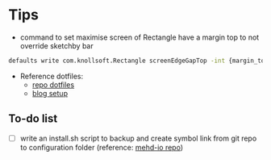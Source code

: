 # Tips

- command to set maximise screen of Rectangle have a margin top to not override sketchby bar

```bash
defaults write com.knollsoft.Rectangle screenEdgeGapTop -int {margin_top:int}
```

- Reference dotfiles:
  - [repo dotfiles](https://github.com/FelixKratz/dotfiles/tree/master)
  - [blog setup](https://www.josean.com/posts/sketchybar-setup)

## To-do list

- [ ] write an install.sh script to backup and create symbol link from git repo to configuration folder (reference: [mehd-io repo](https://github.com/mehd-io/dotfiles/blob/main/install.sh))
